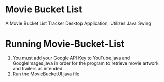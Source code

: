 # Movie Bucket List
A Movie Bucket List Tracker Desktop Application, Utilizes Java Swing

# Running Movie-Bucket-List
1. You must add your Google API Key to YouTube.java and GoogleImages.java in order for the program to retrieve movie artwork and trailers as intended. 
2. Run the MovieBucketUI.java file
